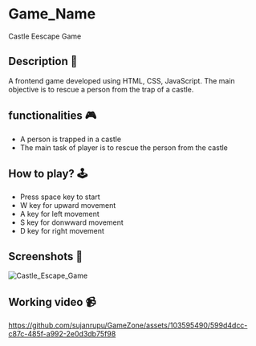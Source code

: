 # **Game_Name** 

Castle Eescape Game


## **Description 📃**
A frontend game developed using HTML, CSS, JavaScript. The main objective is to rescue a person from the trap of a castle.

## **functionalities 🎮**
- A person is trapped in a castle
- The main task of player is to rescue the person from the castle

## **How to play? 🕹️**
- Press space key to start
- W key for upward movement
- A key for left movement
- S key for donwward movement
- D key for right movement

## **Screenshots 📸**

![Castle_Escape_Game](https://github.com/sujanrupu/GameZone/assets/103595490/c6948bac-7730-4bab-94b6-70fb2afa29f8)


## **Working video 📹**



https://github.com/sujanrupu/GameZone/assets/103595490/599d4dcc-c87c-485f-a992-2e0d3db75f98




